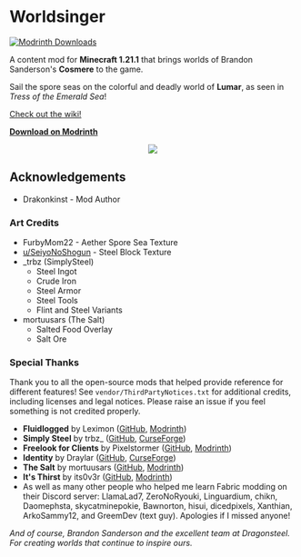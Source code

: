 # Worldsinger

[![Modrinth Downloads](https://img.shields.io/modrinth/dt/worldsinger?style=flat&logo=modrinth&logoColor=%23ffffff&label=Modrinth&color=%231bd96a)](https://modrinth.com/mod/worldsinger)

A content mod for **Minecraft 1.21.1** that brings worlds of Brandon Sanderson's **Cosmere** to the
game.

Sail the
spore seas on the colorful and deadly world of **Lumar**, as seen in *Tress of the Emerald Sea*!

[Check out the wiki!](https://github.com/Drakonkinst/Worldsinger/wiki)

[**Download on Modrinth**](https://modrinth.com/mod/worldsinger)

<p align="center">
  <img src="https://github.com/user-attachments/assets/c33e0af5-14e1-4475-91f1-71435260c49f">
</p>

## Acknowledgements

* Drakonkinst - Mod Author

### Art Credits

* FurbyMom22 - Aether Spore Sea Texture
* [u/SeiyoNoShogun](https://www.reddit.com/r/Minecraft/comments/sjnzd9/i_never_really_liked_the_look_of_the_default_iron) -
  Steel Block Texture
* _trbz (SimplySteel)
    * Steel Ingot
    * Crude Iron
    * Steel Armor
    * Steel Tools
    * Flint and Steel Variants
* mortuusars (The Salt)
    * Salted Food Overlay
    * Salt Ore

### Special Thanks

Thank you to all the open-source mods that helped provide reference for different features!
See `vendor/ThirdPartyNotices.txt` for
additional credits, including licenses and legal notices. Please raise an issue if you feel
something is not credited properly.

* **Fluidlogged** by Leximon
  ([GitHub](https://github.com/Leximon/Fluidlogged/tree/v1-1.20), [Modrinth](https://modrinth.com/mod/fluidlogged))
* **Simply Steel** by trbz_
  ([GitHub](https://github.com/ethanhmaness/Simply-Steel), [CurseForge](https://www.curseforge.com/minecraft/mc-mods/simply-steel-forge))
* **Freelook for Clients** by Pixelstormer
  ([GitHub](https://github.com/Pixelstormer/freelook_for_clients/tree/dev), [Modrinth](https://modrinth.com/mod/freelook-for-clients))
* **Identity** by Draylar
  ([GitHub](https://github.com/Draylar/identity), [CurseForge](https://www.curseforge.com/minecraft/mc-mods/identity))
* **The Salt** by
  mortuusars ([GitHub](https://github.com/mortuusars/Salt), [Modrinth](https://modrinth.com/mod/salt))
* **It's Thirst** by its0v3r
  ([GitHub](https://github.com/its0v3r/Its-Thirst/tree/1.19.3), [Modrinth](https://modrinth.com/mod/its-thirst))
* As well as many other people who helped me learn Fabric modding on their Discord server:
  LlamaLad7, ZeroNoRyouki, Linguardium, chikn, Daomephsta, skycatminepokie, Bawnorton, hisui,
  dicedpixels, Xanthian, ArkoSammy12, and GreemDev (text guy). Apologies if I missed anyone!

*And of course, Brandon Sanderson and the excellent team at Dragonsteel. For creating worlds that
continue to
inspire ours.*

